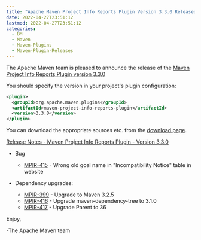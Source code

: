 ```yaml
---
title: "Apache Maven Project Info Reports Plugin Version 3.3.0 Released"
date: 2022-04-27T23:51:12
lastmod: 2022-04-27T23:51:12
categories:
  - BM
  - Maven
  - Maven-Plugins
  - Maven-Plugin-Releases
---
```

The Apache Maven team is pleased to announce the release of the 
[Maven Project Info Reports Plugin version 3.3.0](https://maven.apache.org/plugins/maven-project-info-reports-plugin/)

You should specify the version in your project's plugin configuration:

```xml
<plugin>
  <groupId>org.apache.maven.plugins</groupId>
  <artifactId>maven-project-info-reports-plugin</artifactId>
  <version>3.3.0</version>
</plugin>
```

You can download the appropriate sources etc. from the 
[download page](https://maven.apache.org/plugins/maven-project-info-reports-plugin/download.cgi).

<!-- more --> 

[Release Notes - Maven Project Info Reports Plugin - Version 3.3.0](https://issues.apache.org/jira/secure/ReleaseNote.jspa?projectId=12317821&version=12351375)


* Bug
 
  * [MPIR-415](https://issues.apache.org/jira/browse/MPIR-415) - Wrong old goal name in "Incompatibility Notice" table in website

* Dependency upgrades:
 
  * [MPIR-399](https://issues.apache.org/jira/browse/MPIR-399) - Upgrade to Maven 3.2.5
  * [MPIR-416](https://issues.apache.org/jira/browse/MPIR-416) - Upgrade maven-dependency-tree to 3.1.0
  * [MPIR-417](https://issues.apache.org/jira/browse/MPIR-417) - Upgrade Parent to 36

Enjoy,

-The Apache Maven team 
